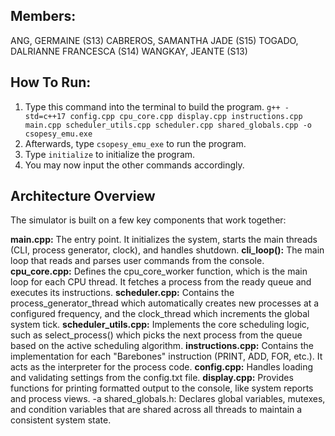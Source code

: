 ## Members: 
ANG, GERMAINE (S13)
CABREROS, SAMANTHA JADE (S15)
TOGADO, DALRIANNE FRANCESCA (S14)
WANGKAY, JEANTE (S13)

## How To Run: 
1. Type this command into the terminal to build the program.
   `g++ -std=c++17 config.cpp cpu_core.cpp display.cpp instructions.cpp main.cpp scheduler_utils.cpp scheduler.cpp shared_globals.cpp -o csopesy_emu.exe`
2. Afterwards, type `csopesy_emu_exe` to run the program.
3. Type `initialize` to initialize the program.
4. You may now input the other commands accordingly. 

## Architecture Overview
The simulator is built on a few key components that work together:

**main.cpp:** The entry point. It initializes the system, starts the main threads (CLI, process generator, clock), and handles shutdown.
**cli_loop():** The main loop that reads and parses user commands from the console.
**cpu_core.cpp:** Defines the cpu_core_worker function, which is the main loop for each CPU thread. It fetches a process from the ready queue and executes its instructions.
**scheduler.cpp:** Contains the process_generator_thread which automatically creates new processes at a configured frequency, and the clock_thread which increments the global system tick.
**scheduler_utils.cpp:** Implements the core scheduling logic, such as select_process() which picks the next process from the queue based on the active scheduling algorithm.
**instructions.cpp:** Contains the implementation for each "Barebones" instruction (PRINT, ADD, FOR, etc.). It acts as the interpreter for the process code.
**config.cpp:** Handles loading and validating settings from the config.txt file.
**display.cpp:** Provides functions for printing formatted output to the console, like system reports and process views.
-a shared_globals.h: Declares global variables, mutexes, and condition variables that are shared across all threads to maintain a consistent system state.
